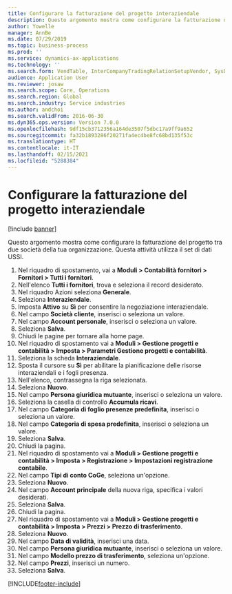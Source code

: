 ```yaml
---
title: Configurare la fatturazione del progetto interaziendale
description: Questo argomento mostra come configurare la fatturazione del progetto tra due società della tua organizzazione.
author: Yowelle
manager: AnnBe
ms.date: 07/29/2019
ms.topic: business-process
ms.prod: ''
ms.service: dynamics-ax-applications
ms.technology: ''
ms.search.form: VendTable, InterCompanyTradingRelationSetupVendor, SysDataAreaSelectLookup, ProjParameters, ProjPosting, ProjTransferPrice
audience: Application User
ms.reviewer: josaw
ms.search.scope: Core, Operations
ms.search.region: Global
ms.search.industry: Service industries
ms.author: andchoi
ms.search.validFrom: 2016-06-30
ms.dyn365.ops.version: Version 7.0.0
ms.openlocfilehash: 9df15cb3712356a164de3507f5dbc17a9ff9a652
ms.sourcegitcommit: fa32b1893286f20271fa4ec4be8fc68bd135f53c
ms.translationtype: HT
ms.contentlocale: it-IT
ms.lasthandoff: 02/15/2021
ms.locfileid: "5288384"
---
```

# <a name="configure-intercompany-project-invoicing"></a>Configurare la fatturazione del progetto interaziendale

[!include [banner](../../includes/banner.md)]

Questo argomento mostra come configurare la fatturazione del progetto tra due società della tua organizzazione. Questa attività utilizza il set di dati USSI.

1. Nel riquadro di spostamento, vai a **Moduli > Contabilità fornitori > Fornitori > Tutti i fornitori**.
2. Nell'elenco **Tutti i fornitori**, trova e seleziona il record desiderato.
3. Nel riquadro Azioni seleziona **Generale**.
4. Seleziona **Interaziendale**.
5. Imposta **Attivo** su **Sì** per consentire la negoziazione interaziendale.
6. Nel campo **Società cliente**, inserisci o seleziona un valore.
7. Nel campo **Account personale**, inserisci o seleziona un valore.
8. Seleziona **Salva**.
9. Chiudi le pagine per tornare alla home page.
10. Nel riquadro di spostamento vai a **Moduli > Gestione progetti e contabilità > Imposta > Parametri Gestione progetti e contabilità**.
11. Seleziona la scheda **Interaziendale**.
12. Sposta il cursore su **Sì** per abilitare la pianificazione delle risorse interaziendali e i fogli presenza.
13. Nell'elenco, contrassegna la riga selezionata.
14. Seleziona **Nuovo**.
15. Nel campo **Persona giuridica mutuante**, inserisci o seleziona un valore.
16. Seleziona la casella di controllo **Accumula ricavi**.
17. Nel campo **Categoria di foglio presenze predefinita**, inserisci o seleziona un valore.
18. Nel campo **Categoria di spesa predefinita**, inserisci o seleziona un valore.
19. Seleziona **Salva**.
20. Chiudi la pagina.
21. Nel riquadro di spostamento vai a **Moduli > Gestione progetti e contabilità > Imposta > Registrazione > Impostazioni registrazione contabile**.
22. Nel campo **Tipi di conto CoGe**, seleziona un'opzione.
23. Seleziona **Nuovo**.
24. Nel campo **Account principale** della nuova riga, specifica i valori desiderati.
25. Seleziona **Salva**.
26. Chiudi la pagina.
27. Nel riquadro di spostamento vai a **Moduli > Gestione progetti e contabilità > Imposta > Prezzi > Prezzo di trasferimento**.
28. Seleziona **Nuovo**.
29. Nel campo **Data di validità**, inserisci una data.
30. Nel campo **Persona giuridica mutuante**, inserisci o seleziona un valore.
31. Nel campo **Modello prezzo di trasferimento**, seleziona un'opzione.
32. Nel campo **Prezzi**, inserisci un numero.
33. Seleziona **Salva**.



[!INCLUDE[footer-include](../../includes/footer-banner.md)]